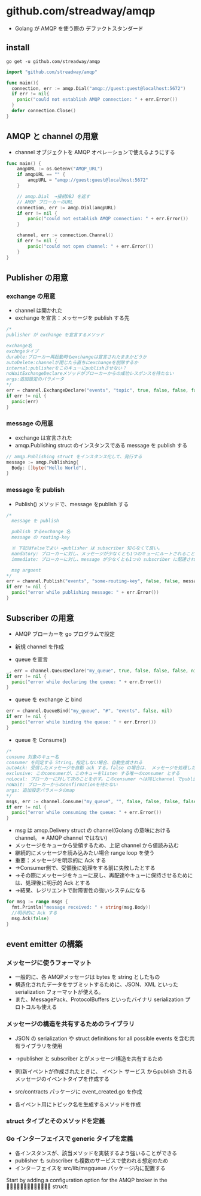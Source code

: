 # github.com/streadway/amqp
* Golang が AMQP を使う際の デファクトスタンダード

## install
`go get -u github.com/streadway/amqp`

```go
import "github.com/streadway/amqp"

func main(){
  connection, err := amqp.Dial("amqp://guest:guest@localhost:5672")
  if err != nil{
    panic("could not establish AMQP connection: " + err.Error())
  }
  defer connection.Close()
}
```


## AMQP と channel の用意
* channel オブジェクトを AMQP オペレーションで使えるようにする

```go
func main() {
	amqpURL := os.Getenv("AMQP_URL")
	if amqpURL == "" {
		amqpURL = "amqp://guest:guest@localhost:5672"
	}

	// amqp.Dial  →接続OBJ を返す
	// AMQP ブローカーのURL
	connection, err := amqp.Dial(amqpURL)
	if err != nil {
		panic("could not establish AMQP connection: " + err.Error())
	}

	channel, err := connection.Channel()
	if err != nil {
		panic("could not open channel: " + err.Error())
	}
}
```

## Publisher の用意
### exchange の用意
* channel は開かれた
* exchange を宣言：メッセージを publish する先

```go
/*
publisher が exchange を宣言するメソッド

exchange名
exchngeタイプ
durable:ブローカー再起動時もexchangeは宣言されたままかどうか
autoDelete:channelが閉じたら直ちにexchangeを削除するか
internal:publisherをこのキューにpublishさせない？
noWaitExchangeDeclareメソッドがブローカーからの成功レスポンスを待たない
args:追加設定のパラメータ
*/
err = channel.ExchangeDeclare("events", "topic", true, false, false, false, nil)
if err != nil {
  panic(err)
}
```

### message の用意
* exchange は宣言された
* amqp.Publishing struct のインスタンスである message を publish する

```go
// amqp.Publishing struct をインスタンス化して、発行する
message := amqp.Publishing{
  Body: []byte("Hello World"),
}
```

### message を publish

* Publish() メソッドで、message をpublish する
```go
/*
  message を publish

  publish するexchange 名
  message の routing-key

  ※ 下記はfalseでよい →publisher は subscriber 知らなくて良い。
  mandatory: ブローカーに対し、メッセージが少なくとも1つのキューにルートされることを保証させる
  immediate: ブローカーに対し、message が少なくとも1つの subscriber に配達されることを保証させる

  msg arguent
*/
err = channel.Publish("events", "some-routing-key", false, false, message)
if err != nil {
  panic("error while publishing message: " + err.Error())
}
```

## Subscriber の用意
* AMQP ブローカーを go プログラムで設定
* 新規 channel を作成

* queue を宣言
```go
_, err = channel.QueueDeclare("my_queue", true, false, false, false, nil)
if err != nil {
  panic("error while declaring the queue: " + err.Error())
}
```

* queue を exchange と bind
```go
err = channel.QueueBind("my_queue", "#", "events", false, nil)
if err != nil {
  panic("error while binding the queue: " + err.Error())
}
```
* queue を Consume()
```go
/*
consume 対象のキュー名
consumer を同定する String。指定しない場合、自動生成される
autoAck: 受信したメッセージを自動 ack する。false の場合は、 メッセージを処理したあとに、明示的に Ack() で acknoledge する
exclusive: このconsumerが、このキューをlisten する唯一のconsumer とする
noLocal: ブローカーに対して次のことを示す。このconsumer へは同じchannel でpublishされたメッセージを配信してはいけない
noWait: ブローカーからのconfirmationを待たない
args: 追加設定パラメータのmap
*/
msgs, err := channel.Consume("my_queue", "", false, false, false, false, nil)
if err != nil {
  panic("error while consuming the queue: " + err.Error())
}
```

* msg は amqp.Delivery struct の channel(Golang の意味における channel。 ※ AMQP channel ではない)
* メッセージをキューから受領するため、上記 channel から値読み込む
* 継続的にメッセージを読み込みたい場合 range loop を使う
* 重要：メッセージを明示的に Ack する
* →Consumer側で、受領後に処理をする前に失敗したとする
* →その際にメッセージをキューに戻し、再配達やキューに保持させるためには、処理後に明示的 Ack とする
* →結果、レジリエントで耐障害性の強いシステムになる


```go
for msg := range msgs {
  fmt.Println("message received: " + string(msg.Body))
  //明示的に Ack する
  msg.Ack(false)
}
```

## event emitter の構築

### メッセージに使うフォーマット
* 一般的に、各 AMQPメッセージは bytes を string としたもの
* 構造化されたデータをサブミットするために、JSON、XML といった serialization フォーマットが使える。
* また、MessagePack、ProtocolBuffers といったバイナリ serialization プロトコルも使える

### メッセージの構造を共有するためのライブラリ
* JSON の serialization や struct definitions for all possible events を含む共有ライブラリを使用
* →publisher と subscriber とがメッセージ構造を共有するため

* 例)新イベントが作成されたときに、 イベント サービス からpublish されるメッセージのイベントタイプを作成する
* src/contracts パッケージに event_created.go を作成
* 各イベント用にトピック名を生成するメソッドを作成

### struct タイプとそのメソッドを定義

### Go インターフェイスで generic タイプを定義
* 各インスタンスが、該当メソッドを実装するよう強いることができる
* publisher も subscriber も複数のサービスで使われる想定のため
* インターフェイスを src/lib/msgqueue パッケージ内に配置する






Start by adding a configuration option for the AMQP broker in the 􏰯􏰑􏰔􏰜􏰖􏰇􏰑􏱀􏰆􏰙􏰩􏰖􏰏 struct:
